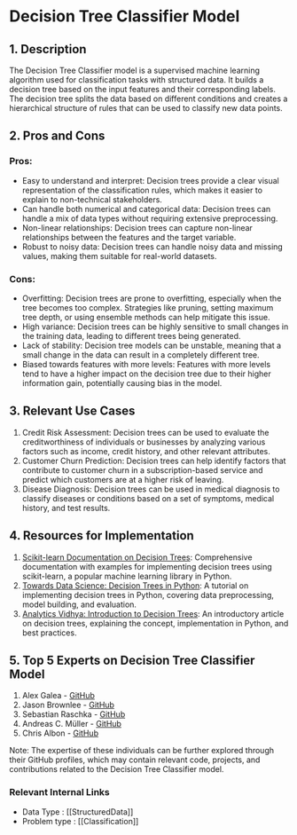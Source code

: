 # Decision Tree Classifier Model

## 1. Description
The Decision Tree Classifier model is a supervised machine learning algorithm used for classification tasks with structured data. It builds a decision tree based on the input features and their corresponding labels. The decision tree splits the data based on different conditions and creates a hierarchical structure of rules that can be used to classify new data points.

## 2. Pros and Cons

### Pros:
- Easy to understand and interpret: Decision trees provide a clear visual representation of the classification rules, which makes it easier to explain to non-technical stakeholders.
- Can handle both numerical and categorical data: Decision trees can handle a mix of data types without requiring extensive preprocessing.
- Non-linear relationships: Decision trees can capture non-linear relationships between the features and the target variable.
- Robust to noisy data: Decision trees can handle noisy data and missing values, making them suitable for real-world datasets.

### Cons:
- Overfitting: Decision trees are prone to overfitting, especially when the tree becomes too complex. Strategies like pruning, setting maximum tree depth, or using ensemble methods can help mitigate this issue.
- High variance: Decision trees can be highly sensitive to small changes in the training data, leading to different trees being generated.
- Lack of stability: Decision tree models can be unstable, meaning that a small change in the data can result in a completely different tree.
- Biased towards features with more levels: Features with more levels tend to have a higher impact on the decision tree due to their higher information gain, potentially causing bias in the model.

## 3. Relevant Use Cases
1. Credit Risk Assessment: Decision trees can be used to evaluate the creditworthiness of individuals or businesses by analyzing various factors such as income, credit history, and other relevant attributes.
2. Customer Churn Prediction: Decision trees can help identify factors that contribute to customer churn in a subscription-based service and predict which customers are at a higher risk of leaving.
3. Disease Diagnosis: Decision trees can be used in medical diagnosis to classify diseases or conditions based on a set of symptoms, medical history, and test results.

## 4. Resources for Implementation
1. [Scikit-learn Documentation on Decision Trees](https://scikit-learn.org/stable/modules/tree.html): Comprehensive documentation with examples for implementing decision trees using scikit-learn, a popular machine learning library in Python.
2. [Towards Data Science: Decision Trees in Python](https://towardsdatascience.com/decision-tree-in-python-b433ae57fb93): A tutorial on implementing decision trees in Python, covering data preprocessing, model building, and evaluation.
3. [Analytics Vidhya: Introduction to Decision Trees](https://www.analyticsvidhya.com/blog/2020/01/decision-tree-introduction-classification-python/): An introductory article on decision trees, explaining the concept, implementation in Python, and best practices.

## 5. Top 5 Experts on Decision Tree Classifier Model
1. Alex Galea - [GitHub](https://github.com/alexgalea91)
2. Jason Brownlee - [GitHub](https://github.com/jbrownlee)
3. Sebastian Raschka - [GitHub](https://github.com/rasbt)
4. Andreas C. Müller - [GitHub](https://github.com/amueller)
5. Chris Albon - [GitHub](https://github.com/chrisalbon)

Note: The expertise of these individuals can be further explored through their GitHub profiles, which may contain relevant code, projects, and contributions related to the Decision Tree Classifier model.


 ### Relevant Internal Links
- Data Type : [[StructuredData]]
- Problem type : [[Classification]]
